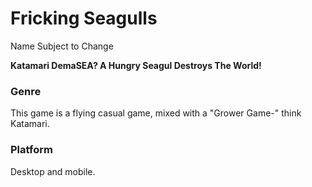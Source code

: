 # Fricking Seagulls
Name Subject to Change

**Katamari DemaSEA?  A Hungry Seagul Destroys The World!**

### Genre
This game is a flying casual game, mixed with a "Grower Game-" think Katamari.

### Platform
Desktop and mobile.
